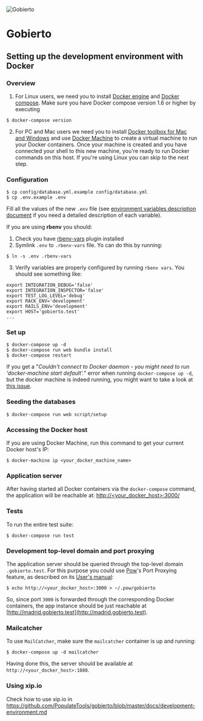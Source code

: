 ![Gobierto](https://gobierto.es/assets/logo_gobierto.png)

# Gobierto

## Setting up the development environment with Docker

### Overview

1. For Linux users, we need you to install [Docker engine](https://docs.docker.com/engine/installation/) and [Docker compose](https://docs.docker.com/compose/install/). Make sure you have Docker compose version 1.6 or higher by executing

```shell
$ docker-compose version
```

2. For PC and Mac users we need you to install [Docker toolbox for Mac and Windows](https://www.docker.com/products/docker-toolbox) and use [Docker Machine](https://docs.docker.com/machine/get-started/) to create a virtual machine to run your Docker containers. Once your machine is created and you have connected your shell to this new machine, you're ready to run Docker commands on this host. If you're using Linux you can skip to the next step.

### Configuration

```shell
$ cp config/database.yml.example config/database.yml
$ cp .env.example .env
```

Fill all the values of the new `.env` file (see [environment variables description document](docs/environment-variables.md) if you need a detailed description of each variable).

If you are using **rbenv** you should:

1. Check you have [rbenv-vars](https://github.com/rbenv/rbenv-vars) plugin installed
2. Symlink `.env` to `.rbenv-vars` file. Yo can do this by running:

```shell
$ ln -s .env .rbenv-vars
```

3. Verify variables are properly configured by running `rbenv vars`. You should see something like:

```shell
export INTEGRATION_DEBUG='false'
export INTEGRATION_INSPECTOR='false'
export TEST_LOG_LEVEL='debug'
export RACK_ENV='development'
export RAILS_ENV='development'
export HOST='gobierto.test'
...
```

### Set up

```shell
$ docker-compose up -d
$ docker-compose run web bundle install
$ docker-compose restart
```

If you get a "*Couldn't connect to Docker daemon - you might need to run 'docker-machine start default'.*" error when running `docker-compose up -d`, but the docker machine is indeed running, you might want to take a look at [this issue](https://github.com/docker/compose/issues/2495#issuecomment-222230768).

### Seeding the databases

```shell
$ docker-compose run web script/setup
```

### Accessing the Docker host

If you are using Docker Machine, run this command to get your current Docker host's IP:

```shell
$ docker-machine ip <your_docker_machine_name>
```

### Application server

After having started all Docker containers via the `docker-compose`
command, the application will be reachable at:
[http://\<your_docker_host\>:3000/](http://your_docker_host:3000/)

### Tests

To run the entire test suite:

```shell
$ docker-compose run test
```

### Development top-level domain and port proxying

The application server should be queried through the top-level domain `.gobierto.test`. For this purpose you could use [Pow](http://pow.cx/)'s Port Proxying feature, as described on its [User's manual](http://pow.cx/manual.html#section_2.1.4):

```shell
$ echo http://<your_docker_host>:3000 > ~/.pow/gobierto
```

So, since port `3000` is forwarded through the corresponding Docker containers, the app instance should be just reachable at [http://madrid.gobierto.test](http://madrid.gobierto.test).

### Mailcatcher

To use `MailCatcher`, make sure the `mailcatcher` container is up and running:

```shell
$ docker-compose up -d mailcatcher
```

Having done this, the server should be available at `http://<your_docker_host>:1080`.

### Using xip.io

Check how to use xip.io in https://github.com/PopulateTools/gobierto/blob/master/docs/development-environment.md
